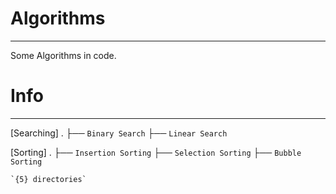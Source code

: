 # Algorithms #
---

Some Algorithms in code.

# Info #
---
[Searching]
.
├── `Binary Search`
├── `Linear Search`

[Sorting]
.
├── `Insertion Sorting`
├── `Selection Sorting`
├── `Bubble Sorting`
    
    `{5} directories`
